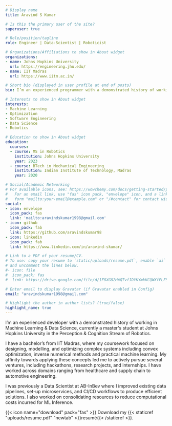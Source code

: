 ```yaml
---
# Display name
title: Aravind S Kumar

# Is this the primary user of the site?
superuser: true

# Role/position/tagline
role: Engineer | Data-Scientist | Roboticist

# Organizations/Affiliations to show in About widget
organizations:
- name: Johns Hopkins University
  url: https://engineering.jhu.edu/
- name: IIT Madras
  url: https://www.iitm.ac.in/

# Short bio (displayed in user profile at end of posts)
bio: I’m an experienced programmer with a demonstrated history of working in Data Science, currently a master's student at Johns Hopkins University in the Perception & Cognition Stream of Robotics. 

# Interests to show in About widget
interests:
- Machine Learning
- Optimization 
- Software Engineering
- Data Science
- Robotics

# Education to show in About widget
education:
  courses:
  - course: MS in Robotics
    institution: Johns Hopkins University
    year: 2023
  - course: BTech in Mechanical Engineering
    institution: Indian Institute of Technology, Madras
    year: 2020

# Social/Academic Networking
# For available icons, see: https://wowchemy.com/docs/getting-started/page-builder/#icons
#   For an email link, use "fas" icon pack, "envelope" icon, and a link in the
#   form "mailto:your-email@example.com" or "/#contact" for contact widget.
social:
- icon: envelope
  icon_pack: fas
  link: 'mailto:aravindskumar1998@gmail.com'
- icon: github
  icon_pack: fab
  link: https://github.com/aravindskumar98
- icon: linkedin
  icon_pack: fab
  link: https://www.linkedin.com/in/aravind-skumar/

# Link to a PDF of your resume/CV.
# To use: copy your resume to `static/uploads/resume.pdf`, enable `ai` icons in `params.toml`, 
# and uncomment the lines below.
#- icon: file
#  icon_pack: fas
#  link: https://drive.google.com/file/d/1F8XG82HWQTvfJDYKYmkKCQWXfFLF5wZS/view?usp=sharing

# Enter email to display Gravatar (if Gravatar enabled in Config)
email: "aravindskumar1998@gmail.com"

# Highlight the author in author lists? (true/false)
highlight_name: true
---
```


I’m an experienced developer with a demonstrated history of working in Machine Learning & Data Science, currently a master's student at Johns Hopkins University in the Perception & Cognition Stream of Robotics. 

I have a bachelor’s from IIT Madras, where my coursework focused on designing, modelling, and optimizing complex systems including convex optimization, inverse numerical methods and practical machine learning. My affinity towards applying these concepts led me to actively pursue several ventures, including hackathons, research projects, and internships. I have worked across domains ranging from healthcare and supply chain to automotive engineering. 

I was previously a Data Scientist at AB-InBev where I improved existing data pipelines, set-up microservices, and CI/CD workflows to produce efficient solutions. I also worked on consolidating resources to reduce computational costs incurred for ML Inference. 

{{< icon name="download" pack="fas" >}} Download my {{< staticref "uploads/resume.pdf" "newtab" >}}resumé{{< /staticref >}}.
